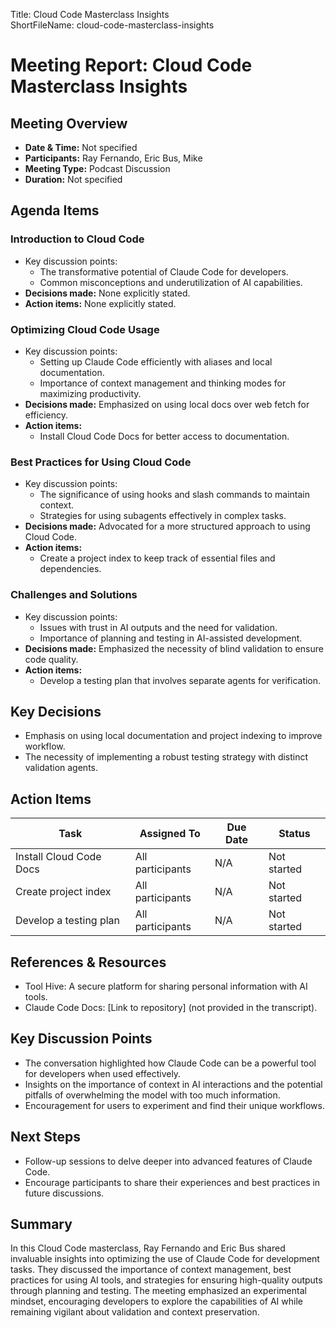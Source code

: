 Title: Cloud Code Masterclass Insights  
ShortFileName: cloud-code-masterclass-insights  

# Meeting Report: Cloud Code Masterclass Insights
## Meeting Overview 
- **Date & Time:** Not specified
- **Participants:** Ray Fernando, Eric Bus, Mike
- **Meeting Type:** Podcast Discussion
- **Duration:** Not specified

## Agenda Items 
### Introduction to Cloud Code
- Key discussion points:
  - The transformative potential of Claude Code for developers.
  - Common misconceptions and underutilization of AI capabilities.
- **Decisions made:** None explicitly stated.
- **Action items:** None explicitly stated.

### Optimizing Cloud Code Usage
- Key discussion points:
  - Setting up Claude Code efficiently with aliases and local documentation.
  - Importance of context management and thinking modes for maximizing productivity.
- **Decisions made:** Emphasized on using local docs over web fetch for efficiency.
- **Action items:**
  - Install Cloud Code Docs for better access to documentation.

### Best Practices for Using Cloud Code
- Key discussion points:
  - The significance of using hooks and slash commands to maintain context.
  - Strategies for using subagents effectively in complex tasks.
- **Decisions made:** Advocated for a more structured approach to using Cloud Code.
- **Action items:**
  - Create a project index to keep track of essential files and dependencies.

### Challenges and Solutions
- Key discussion points:
  - Issues with trust in AI outputs and the need for validation.
  - Importance of planning and testing in AI-assisted development.
- **Decisions made:** Emphasized the necessity of blind validation to ensure code quality.
- **Action items:**
  - Develop a testing plan that involves separate agents for verification.

## Key Decisions
- Emphasis on using local documentation and project indexing to improve workflow.
- The necessity of implementing a robust testing strategy with distinct validation agents.

## Action Items 

| Task | Assigned To | Due Date | Status |
|------|-------------|----------|--------|
| Install Cloud Code Docs | All participants | N/A | Not started |
| Create project index | All participants | N/A | Not started |
| Develop a testing plan | All participants | N/A | Not started |

## References & Resources
- Tool Hive: A secure platform for sharing personal information with AI tools.
- Claude Code Docs: [Link to repository] (not provided in the transcript).

## Key Discussion Points
- The conversation highlighted how Claude Code can be a powerful tool for developers when used effectively.
- Insights on the importance of context in AI interactions and the potential pitfalls of overwhelming the model with too much information.
- Encouragement for users to experiment and find their unique workflows.

## Next Steps
- Follow-up sessions to delve deeper into advanced features of Claude Code.
- Encourage participants to share their experiences and best practices in future discussions.

## Summary
In this Cloud Code masterclass, Ray Fernando and Eric Bus shared invaluable insights into optimizing the use of Claude Code for development tasks. They discussed the importance of context management, best practices for using AI tools, and strategies for ensuring high-quality outputs through planning and testing. The meeting emphasized an experimental mindset, encouraging developers to explore the capabilities of AI while remaining vigilant about validation and context preservation.